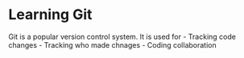 # Learning Git

Git is a popular version control system.
It is used for - Tracking code changes - Tracking who made chnages - Coding collaboration
